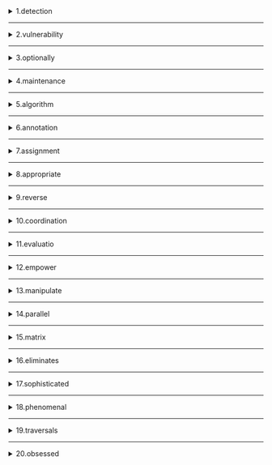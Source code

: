 <details>
<summary>1.detection</summary>

```
n. 侦查，探测；发觉，发现；察觉

```
</details>

---

<details>
<summary>2.vulnerability</summary>

```
n. 易损性；弱点

```
</details>

---

<details>
<summary>3.optionally</summary>

```
adv. 随意地

```
</details>

---

<details>
<summary>4.maintenance</summary>

```
n. 维护，维修；保持；生活费用

```
</details>

---

<details>
<summary>5.algorithm</summary>

```
n. [计][数] 算法，运算法则

```
</details>

---

<details>
<summary>6.annotation</summary>

```
n. 注释；注解；释文

```
</details>

---

<details>
<summary>7.assignment</summary>

```
n. 分配；任务；作业；功课

```
</details>

---

<details>
<summary>8.appropriate</summary>

```
adj. 适当的；恰当的；合适的
vt. 占用，拨出`


```
</details>

---

<details>
<summary>9.reverse</summary>

```
n. 背面；相反；倒退；失败
adj. 反面的；颠倒的；反身的


```
</details>

---

<details>
<summary>10.coordination</summary>

```
n. 协调，调和；对等，同等


```
</details>

---

<details>
<summary>11.evaluatio</summary>

```
n. 评估 规范化 过程


```
</details>

---

<details>
<summary>12.empower</summary>

```
vt. 授权，允许；使能够


```
</details>

---

<details>
<summary>13.manipulate</summary>

```
vt. 操纵；操作；巧妙地处理；篡改


```
</details>

---

<details>
<summary>14.parallel</summary>

```
n. 平行线；对比
adj. 平行的；类似的，相同的


```
</details>

---

<details>
<summary>15.matrix</summary>

```
n. [数] 矩阵；模型；[生物][地质] 基质；母体；子宫；[地质] 脉石


```
</details>

---

<details>
<summary>16.eliminates</summary>

```
n. 消除


```
</details>

---

<details>
<summary>17.sophisticated</summary>

```
adj. 复杂的；精致的；久经世故的；富有经验的
v. 使变得世故；使迷惑；


```
</details>

---

<details>
<summary>18.phenomenal</summary>

```
adj. 现象的；显著的；异常的；能知觉的；惊人的，非凡的


```
</details>

---

<details>
<summary>19.traversals</summary>

```
n. [计] 遍历；横越；横断物


```
</details>

---

<details>
<summary>20.obsessed</summary>

```
v. 着迷（obsess的过去式）；纠缠
adj. 着迷的；无法摆脱的


```
</details>

